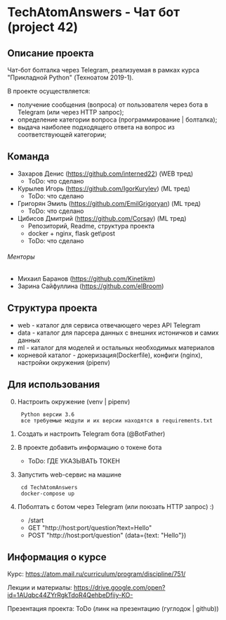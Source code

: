 # TechAtomAnswers - Чат бот (project 42)
## Описание проекта
Чат-бот болталка через Telegram, реализуемая в рамках курса "Прикладной Python" (Техноатом 2019-1).

В проекте осуществляется:
+ получение сообщения (вопроса) от пользователя через бота в Telegram (или через HTTP запрос);
+ определение категории вопроса (программирование | болталка);
+ выдача наиболее подходящего ответа на вопрос из соответствующей категории;

## Команда
+ Захаров Денис (https://github.com/interned22) (WEB тред)
    + ToDo: что сделано
+ Курылев Игорь (https://github.com/IgorKurylev) (ML тред)
    + ToDo: что сделано
+ Григорян Эмиль (https://github.com/EmilGrigoryan) (ML тред)
    + ToDo: что сделано
+ Цибисов Дмитрий (https://github.com/Corsay) (ML тред)
    + Репозиторий, Readme, структура проекта
    + docker + nginx, flask get\post
    + ToDo: что сделано

###### Менторы
+ Михаил Баранов (https://github.com/Kinetikm)
+ Зарина Сайфуллина (https://github.com/elBroom)

## Структура проекта
+ web - каталог для сервиса отвечающего через API Telegram
+ data - каталог для парсера данных с внешних истоничков и самих данных
+ ml - каталог для моделей и остальных необходимых материалов
+ корневой каталог - докеризация(Dockerfile), конфиги (nginx), настройки окружения (pipenv)

## Для использования
0. Настроить окружение (venv | pipenv)

        Python версии 3.6
        все требуемые модули и их версии находятся в requirements.txt

1. Создать и настроить Telegram бота (@BotFather)
2. В проекте добавить информацию о токене бота
    + ToDo: ГДЕ УКАЗЫВАТЬ ТОКЕН
3. Запустить web-сервис на машине

        cd TechAtomAnswers
        docker-compose up

4. Поболтать с ботом через Telegram (или поюзать HTTP запрос) :)
    + /start
    + GET "http://host:port/question?text=Hello"
    + POST "http://host:port/question" (data={text: "Hello"})

## Информация о курсе
Курс: https://atom.mail.ru/curriculum/program/discipline/751/

Лекции и материалы: https://drive.google.com/open?id=1AUqbc44ZYrRgkTdoR4QehbeDfiiy-KO-

Презентация проекта: ToDo (линк на презентацию (гуглодок | github))
